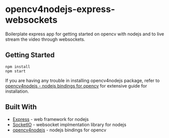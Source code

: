# opencv4nodejs-express-websockets

Boilerplate express app for getting started on opencv with nodejs and to live stream the video through websockets.

## Getting Started

```
npm install
npm start
```
If you are having any trouble in installing opencv4nodejs package, refer to [opencv4nodejs - nodejs bindings for opencv](https://github.com/justadudewhohacks/opencv4nodejs) for extensive guide for installation.


## Built With

* [Express](https://expressjs.com/) - web framework for nodejs
* [SocketIO](https://socket.io/) - websocket implmentation library for nodejs
* [opencv4nodejs](https://github.com/justadudewhohacks/opencv4nodejs) - nodejs bindings for opencv
